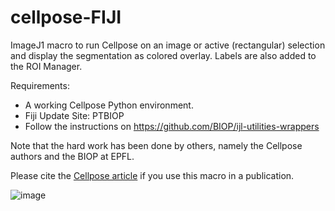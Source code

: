 # cellpose-FIJI
ImageJ1 macro to run Cellpose on an image or active (rectangular) selection and display the segmentation as colored overlay.
Labels are also added to the ROI Manager.

Requirements:
- A working Cellpose Python environment.
- Fiji Update Site: PTBIOP
- Follow the instructions on https://github.com/BIOP/ijl-utilities-wrappers

Note that the hard work has been done by others, namely the Cellpose authors and the BIOP at EPFL.

Please cite the [Cellpose article](https://www.nature.com/articles/s41592-020-01018-x) if you use this macro in a publication.

![image](https://user-images.githubusercontent.com/33119248/137391360-8aa0e65d-d48b-4e91-b8af-86f7f2ae6909.png)

